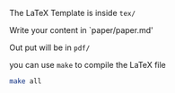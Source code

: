 The LaTeX Template is inside `tex/`

Write your content in `paper/paper.md'

Out put will be in `pdf/`

you can use `make` to compile the LaTeX file

```bash
make all
```

